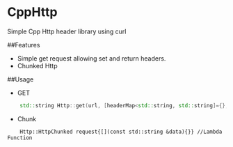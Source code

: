 # CppHttp
Simple Cpp Http header library using curl

##Features
* Simple get request allowing set and return headers.
* Chunked Http

##Usage
* GET
```Cpp
    std::string Http::get(url, [headerMap<std::string, std::string]={}, [std::string *headerPtr]=nullptr)
```


* Chunk
```
    Http::HttpChunked request{[](const std::string &data){}} //Lambda Function
```

